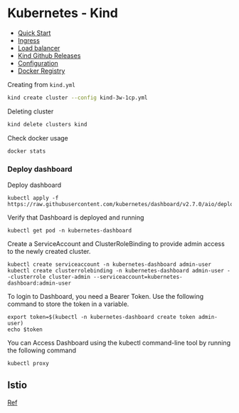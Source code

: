 # Kubernetes -  Kind

* [Quick Start](https://kind.sigs.k8s.io/docs/user/quick-start/)
* [Ingress](https://kind.sigs.k8s.io/docs/user/ingress)
* [Load balancer](https://kind.sigs.k8s.io/docs/user/loadbalancer)
* [Kind Github Releases](https://github.com/kubernetes-sigs/kind/releases)
* [Configuration](https://kind.sigs.k8s.io/docs/user/configuration/)
* [Docker Registry](https://hub.docker.com/_/registry)

Creating from `kind.yml`
```sh
kind create cluster --config kind-3w-1cp.yml
```
Deleting cluster
```sh
kind delete clusters kind
``` 
Check docker usage
```sh
docker stats
```


### Deploy dashboard

Deploy dashboard
```
kubectl apply -f https://raw.githubusercontent.com/kubernetes/dashboard/v2.7.0/aio/deploy/recommended.yaml
```
Verify that Dashboard is deployed and running
```
kubectl get pod -n kubernetes-dashboard
```
Create a ServiceAccount and ClusterRoleBinding to provide admin access to the newly created cluster.
```
kubectl create serviceaccount -n kubernetes-dashboard admin-user
kubectl create clusterrolebinding -n kubernetes-dashboard admin-user --clusterrole cluster-admin --serviceaccount=kubernetes-dashboard:admin-user
```
To login to Dashboard, you need a Bearer Token. Use the following command to store the token in a variable.
```
export token=$(kubectl -n kubernetes-dashboard create token admin-user)
echo $token
```

You can Access Dashboard using the kubectl command-line tool by running the following command
```
kubectl proxy
```

## Istio 

[Ref](https://istio.io/latest/docs/setup/platform-setup/kind/)

